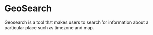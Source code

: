 # GeoSearch
Geosearch is a tool that makes users to search for information about a particular place such as timezone and map.
